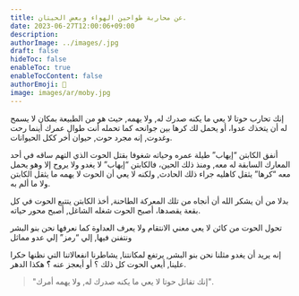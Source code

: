 ```yaml
---
title: عن محاربة طواحين الهواء وبعض الحيتان.
date: 2023-06-27T12:00:06+09:00
description: 
authorImage: ../images/.jpg
draft: false
hideToc: false
enableToc: true
enableTocContent: false
authorEmoji: 👺
image: images/ar/moby.jpg
---
```


إنك تحارب حوتا لا يعي ما يكنه صدرك له, ولا يهمه, حيث هو من الطبيعة بمكان لا يسمح له أن يتخذك عدوا، أو يحمل لك كرها بين جوانحه كما تحمله أنت طوال عمرك أينما رحت وغدوت, إنه مجرد حوت, حيوان أخر ككل الحيوانات.

أنفق الكابتن “إيهاب” طيلة عمره وحياته شغوفا بقتل الحوت الذي التهم ساقه في أحد المعارك السابقة له معه, ومنذ ذلك الحين، فالكابتن “إيهاب” لا يغدو ولا يروح إلا وهو يحمل معه “كرها” يثقل كاهليه جراء ذلك الحادث, ولكنه لا يعي أن الحوت لا يهمه ما يثقل الكابتن ولا ما ألم به.

بدلا من أن يشكر الله أن أنجاه من تلك المعركة الطاحنة, أخذ الكابتن يتتبع الحوت في كل بقعة يقصدها، أصبح الحوت شغله الشاغل, أصبح محور حياته.

تحول الحوت من كائن لا يعي معني الانتقام ولا يعرف العداوة كما نعرفها نحن بنو البشر ونتفنن فيها,
إلي “رمز” إلي عدو مماثل

إنه يريد أن يغدو مثلنا نحن بنو البشر, يرتفع لمكانتنا, يشاطرنا انفعالاتنا التي نظنها حكرا علينا,
أيعي الحوت كل ذلك ؟ أو أيعجز عنه ؟ّ
هكذا الدهر.

> "إنك تقاتل حوتا لا يعي ما يكنه صدرك له, ولا يهمه أمرك".
